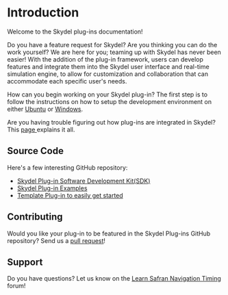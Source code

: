 # Introduction

Welcome to the Skydel plug-ins documentation!

Do you have a feature request for Skydel? Are you thinking you can do the work yourself? We are here for you; teaming up with Skydel has never been easier! With the addition of the plug-in framework, users can develop features and integrate them into the Skydel user interface and real-time simulation engine, to allow for customization and collaboration that can accommodate each specific user's needs.

How can you begin working on your Skydel plug-in? The first step is to follow the instructions on how to setup the development environment on either [Ubuntu](development-environment/ubuntu-18.md) or [Windows](development-environment/windows-10.md).

Are you having trouble figuring out how plug-ins are integrated in Skydel? This [page ](plug-ins-in-skydel/using-plugins.md)explains it all.

## Source Code

Here's a few interesting GitHub repository:

* [Skydel Plug-in Software Development Kit(SDK)](https://github.com/learn-safran-navigation-timing/skydel-plug-ins)
* [Skydel Plug-in Examples](https://github.com/learn-safran-navigation-timing/skydel-example-plugins)
* [Template Plug-in to easily get started](https://github.com/learn-safran-navigation-timing/skydel-template-plugin)

## Contributing

Would you like your plug-in to be featured in the Skydel Plug-ins GitHub repository? Send us a [pull request](https://github.com/learn-safran-navigation-timing/skydel-plug-ins)!

## Support

Do you have questions? Let us know on the [Learn Safran Navigation Timing](https://learn.safran-navigation-timing.com/) forum!
